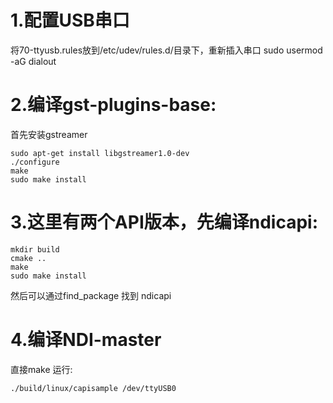 # 1.配置USB串口
将70-ttyusb.rules放到/etc/udev/rules.d/目录下，重新插入串口
sudo usermod -aG dialout <YOUR non-root USER>

# 2.编译gst-plugins-base:
首先安装gstreamer
```sehll
sudo apt-get install libgstreamer1.0-dev
./configure
make
sudo make install
```

# 3.这里有两个API版本，先编译ndicapi:
```sehll
mkdir build
cmake ..
make 
sudo make install
```
然后可以通过find_package 找到 ndicapi

# 4.编译NDI-master
直接make
运行:
```sehll
./build/linux/capisample /dev/ttyUSB0 
```
